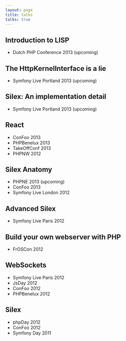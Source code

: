 ```yaml
---
layout: page
title: talks
talks: true
---
```


## Introduction to LISP

* Dutch PHP Conference 2013 (upcoming)

## The HttpKernelInterface is a lie

* Symfony Live Portland 2013 (upcoming)

## Silex: An implementation detail

* Symfony Live Portland 2013 (upcoming)

## React

* ConFoo 2013
* PHPBenelux 2013
* TakeOffConf 2013
* PHPNW 2012

## Silex Anatomy

* PHPNE 2013 (upcoming)
* ConFoo 2013
* Symfony Live London 2012

## Advanced Silex

* Symfony Live Paris 2012

## Build your own webserver with PHP

* FrOSCon 2012

## WebSockets

* Symfony Live Paris 2012
* JsDay 2012
* ConFoo 2012
* PHPBenelux 2012

## Silex

* phpDay 2012
* ConFoo 2012
* Symfony Day 2011
